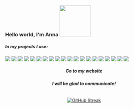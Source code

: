 ### Hello world, I'm Anna <img src="https://media.giphy.com/media/Wj7lNjMNDxSmc/giphy.gif" width="100"/>

<h5>In my projects I use:</h5>
<p>
  <img src='https://img.shields.io/badge/html5-%23E34F26.svg?style=for-the-badge&logo=html5&logoColor=white'/>
  <img src='https://img.shields.io/badge/css3-%231572B6.svg?style=for-the-badge&logo=css3&logoColor=white' />
  <img src='https://img.shields.io/badge/javascript-%23323330.svg?style=for-the-badge&logo=javascript&logoColor=%23F7DF1E'/>
  <img src='https://img.shields.io/badge/typescript-%23007ACC.svg?style=for-the-badge&logo=typescript&logoColor=white'/>
  <img src='https://img.shields.io/badge/react-%2320232a.svg?style=for-the-badge&logo=react&logoColor=%2361DAFB'/>
  <img src='https://img.shields.io/badge/React_Router-CA4245?style=for-the-badge&logo=react-router&logoColor=white'/>
  <img src='https://img.shields.io/badge/React%20Hook%20Form-%23EC5990.svg?style=for-the-badge&logo=reacthookform&logoColor=white'/>
  <img src='https://img.shields.io/badge/react_native-%2320232a.svg?style=for-the-badge&logo=react&logoColor=%2361DAFB'/>
  <img src='https://img.shields.io/badge/expo-1C1E24?style=for-the-badge&logo=expo&logoColor=#D04A37'/>
  <img src='https://img.shields.io/badge/redux-%23593d88.svg?style=for-the-badge&logo=redux&logoColor=white'/>
  <img src='https://img.shields.io/badge/webpack-%238DD6F9.svg?style=for-the-badge&logo=webpack&logoColor=black'/>
  <img src='https://img.shields.io/badge/SASS-hotpink.svg?style=for-the-badge&logo=SASS&logoColor=white'/>
   <img src='https://img.shields.io/badge/bootstrap-%23563D7C.svg?style=for-the-badge&logo=bootstrap&logoColor=white'/>
  <img src='https://img.shields.io/badge/styled--components-DB7093?style=for-the-badge&logo=styled-components&logoColor=white'/>
  <img src='https://img.shields.io/badge/git-%23F05033.svg?style=for-the-badge&logo=git&logoColor=white'/>
  <img src='https://img.shields.io/badge/NPM-%23000000.svg?style=for-the-badge&logo=npm&logoColor=white'/>
  <img src='https://img.shields.io/badge/ESLint-4B3263?style=for-the-badge&logo=eslint&logoColor=white'/>
  <img src='https://img.shields.io/badge/figma-%23F24E1E.svg?style=for-the-badge&logo=figma&logoColor=white'/>
  <img src='https://img.shields.io/badge/adobe%20photoshop-%2331A8FF.svg?style=for-the-badge&logo=adobe%20photoshop&logoColor=white'/>
  <img src='https://img.shields.io/badge/Canva-%2300C4CC.svg?style=for-the-badge&logo=Canva&logoColor=white)logoColor=white'/>
</p>

<div align="center">
  <h5><a href="https://cv-voroshilova.netlify.app">Go to my website</a></h5>
  <h5> I will be glad to communicate!</h5>
  <img src="https://komarev.com/ghpvc/?username=VoroshilovaAV&style=flat-square&color=blue" alt=""/>

  [![GitHub Streak](http://github-readme-streak-stats.herokuapp.com?user=VoroshilovaAV&theme=buefy&hide_border=true&border_radius=6.5)](https://git.io/streak-stats)
  
</div>

